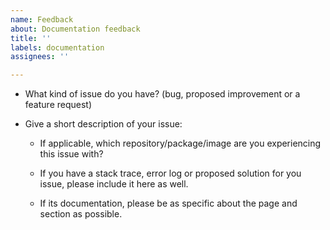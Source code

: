 ```yaml
---
name: Feedback
about: Documentation feedback
title: ''
labels: documentation
assignees: ''

---
```


- What kind of issue do you have? (bug, proposed improvement or a feature request)

- Give a short description of your issue:

  - If applicable, which repository/package/image are you experiencing this issue with?

  - If you have a stack trace, error log or proposed solution for you issue, please include it here as well.

  - If its documentation, please be as specific about the page and section as possible.
